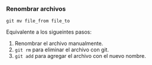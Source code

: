 ### Renombrar archivos

```
git mv file_from file_to
```

Equivalente a los sigueintes pasos:
1. Renombrar el archivo manualmente.
2. `git rm` para eliminar el archivo con git.
3. `git add` para agregar el archivo con el nuevo nombre.
